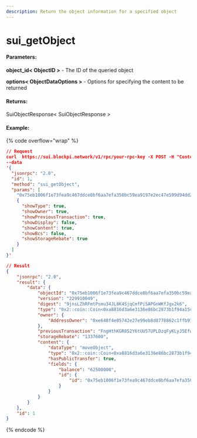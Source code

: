 ```yaml
---
description: Return the object information for a specified object
---
```


# sui\_getObject

#### **Parameters:**

**object\_id< ObjectID >** - The ID of the queried object&#x20;

**options< ObjectDataOptions >** - Options for specifying the content to be returned

#### **Returns:**

SuiObjectResponse< SuiObjectResponse >

#### Example:

{% code overflow="wrap" %}
```json
// Request
curl  https://sui.blockpi.network/v1/rpc/your-rpc-key -X POST -H "Content-Type: application/json" 
--data 
'{
  "jsonrpc": "2.0",
  "id": 1,
  "method": "sui_getObject",
  "params": [
    "0x75eb1006f1e73fea9c467ddce8bf6aa7efa350bc59ea9197e2ec47e599d94dd2",
    {
      "showType": true,
      "showOwner": true,
      "showPreviousTransaction": true,
      "showDisplay": false,
      "showContent": true,
      "showBcs": false,
      "showStorageRebate": true
    }
  ]
}'

// Result
{
    "jsonrpc": "2.0",
    "result": {
        "data": {
            "objectId": "0x75eb1006f1e73fea9c467ddce8bf6aa7efa350bc59ea9197e2ec47e599d94dd2",
            "version": "229910049",
            "digest": "9jnsLZhRFmtPsmu34JL8K4SjqCmfPiSAPGnWKfJgx2k6",
            "type": "0x2::coin::Coin<0xa8816d3a6e3136e86bc2873b1f94a15cadc8af2703c075f2d546c2ae367f4df9::ocean::OCEAN>",
            "owner": {
                "AddressOwner": "0xe648f4e05742e27e99eb8d8778862c1ffb97038a143b73d200647276a37cf2ad"
            },
            "previousTransaction": "FngHthKGR852Y6tUU57UPLDzqFyKLyJ5EfwinSzVYEYn",
            "storageRebate": "1337600",
            "content": {
                "dataType": "moveObject",
                "type": "0x2::coin::Coin<0xa8816d3a6e3136e86bc2873b1f94a15cadc8af2703c075f2d546c2ae367f4df9::ocean::OCEAN>",
                "hasPublicTransfer": true,
                "fields": {
                    "balance": "62500000",
                    "id": {
                        "id": "0x75eb1006f1e73fea9c467ddce8bf6aa7efa350bc59ea9197e2ec47e599d94dd2"
                    }
                }
            }
        }
    },
    "id": 1
}
```
{% endcode %}
